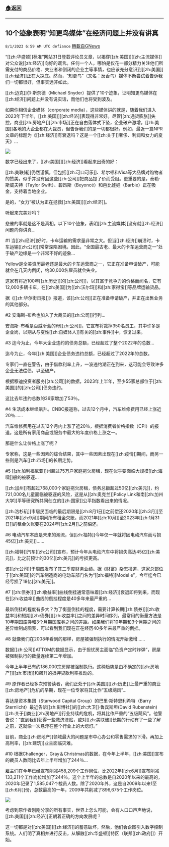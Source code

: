 ###  [:house:返回](README.md)
---


## 10个迹象表明“知更鸟媒体”在经济问题上并没有讲真
`8/1/2023 6:59 AM UTC defiance` [轉載自GNews](https://gnews.org/articles/1507962)

“[[zh:华盛顿]]标准”网站31日登载评论员文章，以揭穿[[zh:美国]][[zh:主流媒体]]对公众说[[zh:经济]]向好的谎言。任何一个人，哪怕是仅花一部分精力关注他们所需支付的商品价格、失业者和倒闭的企业主等事情，也应该充分意识到[[zh:美国]][[zh:经济]]正在大探底。然而，“知更鸟”（又名：反舌鸟）媒体不断尝试着告诉我们一切都很好，但事实远非如此。

[[zh:迈克]]尔·斯奈德（Michael Snyder）提供了10个迹象，证明知更鸟媒体在[[zh:经济]]问题上并没有说实话，而他们也将受到波及。

如果你相信企业媒体（corporate media），这些媒体讲的就是，随着我们进入2023年下半年，[[zh:美国]][[zh:经济]]表现得非常好。尽管[[zh:通货膨胀]]失控，商业[[zh:房地产]][[zh:市场]]正在自由落体式下坠，企业破产激增，[[zh:美国]]各地的大企业都在大裁员，但告诉我们的是一切都很好。例如，最近一篇NPR文章的标题为《[[zh:经济]]有衰退吗？这是一个[[zh:关于]]奢侈、利润和女力的夏天》...

![](https://ipfs.gnews.org/ipfs/QmdpJhU3YzCTtQzwfF7PkHHNw13bcwGB4mzZouk1zaTNFs?filename=what-recession-its-a-summer-of-splurging-profits-and-girl-v0-G9jyQzjDE2IopGV7rklvZWJdETS8ZuyvMQo9yIsntew.jpg)

数字已经出来了，[[zh:美国]][[zh:经济]]看起来出奇的好：

[[zh:美联储]]仍然谨慎，但包括[[zh:可口可乐]]、希尔顿和Visa等大品牌对购物者的赞美，似乎并没有因这些[[zh:公司]]把商品提了价而受阻。更重要的是，泰勒·斯威夫特（Taylor Swift）、碧昂斯（Beyoncé）和芭比娃娃（Barbie）正在吸金，支持着当地企业。

是的，“女力”被认为正在拯救[[zh:美国]][[zh:经济]]。

听起来完美对吗？

悲催的事就是这不是真相。以下10个迹象，表明[[zh:主流媒体]]没有就[[zh:经济]]问题向你讲真...

#1 当[[zh:经济]]好时，卡车运输的需求量非常之大。但当[[zh:经济]]崩溃时，卡车运输[[zh:公司]]常常深陷困境。因此，“全国最古老、最大的卡车运营商之一”处于破产边缘是一个非常不好的迹象...

Yellow是全美资历最老还是最大的卡车运营商之一，它正在准备申请破产，可能就会在几天内倒闭，约30,000名雇员就会失业。

这家有将近100年[[zh:历史]]的[[zh:公司]]，以其富于竞争力的价格而闻名，它有12,000多辆卡车，在[[zh:美国]]为[[zh:沃尔玛]]和[[zh:家得宝]]等品牌运输货品。

据《[[zh:华尔街日报]]》报道，该[[zh:公司]]正在准备申请破产，并正在出售业务的其他部分。

#2 安海斯-布希也加入了大裁员的[[zh:公司]]行列...

安海斯-布希是百威昕蓝的母[[zh:公司]]，它宣布将裁掉350名员工，其中许多是企业岗，以期从与变性[[zh:自媒体人]]有关的[[zh:事件]]中，恢复过来。

#3 迄今为止，今年大企业违约的债务总额，已经超过了整个2022年的总数...

迄今为止，今年[[zh:美国]]企业债务违约总额，已经超过了2022年的总数。

专家们一直在警告，由于借款利率上升，一波违约潮正在到来，这可能会导致许多企业无法偿债，以至破产。

根据穆迪投资者服务[[zh:公司]]的数据，2023年上半年，至少55家总部位于[[zh:美国]]的[[zh:公司]]债务违约。

这比去年违约总数的36家增加了53％。

#4 生活成本继续飙升。CNBC报道称，过去12个月中，汽车维修费用已经上涨近20％……

汽车维修费用在过去12个月内上涨了近20％，根据消费者价格指数（CPI）的报道。这是所有家用商品或服务中最大的年度价格上涨之一。

那是什么让价格上涨了呢？

专家称，这是一些因素的综合结果，其中一些因素出现在[[zh:疫情]]期间，而另一些则是汽车[[zh:市场]]的长期走势。

#5 [[zh:加利福尼亚]]州超过75万户家庭拖欠房租，现在似乎要面临大规模[[zh:海啸]]般的被驱逐...

[[zh:加州]]有超过768,000个家庭拖欠房租，债务总额超过50亿[[zh:美元]]，约721,000名儿童面临被驱逐的风险，这是从[[zh:奥克兰]]Policy Link和南[[zh:加州大学]]平等研究所共同创立的[[zh:国家]]公平指数看出来的情况。

[[zh:洛杉矶]]市居民面临的最后期限是[[zh:8月1日]]之前偿还2020年[[zh:3月]]至2021年[[zh:9月]]期间所有租金欠账，而2021年[[zh:10月]]至2023年[[zh:1月31日]]的租金欠账要在2024年[[zh:2月]]之前偿还。

#6 电动汽车本应是未来的潮流，但[[zh:福特]]今年仅一年就将因电动汽车而亏损45亿[[zh:美元]]……

[[zh:福特]]汽车[[zh:公司]]宣布，预计今年从电动汽车中将损失高达45亿[[zh:美元]]，比之前预计的30亿[[zh:美元]]的亏损更高。

该[[zh:公司]]于周四发布了其二季度财务业绩。据《财富》杂志报道，这家总部位于[[zh:美国]]的汽车制造商的电动车部门名为“[[zh:福特]]Model e”，今年迄今已经亏损了18亿[[zh:美元]]。

#7 [[zh:债券]][[zh:收益率]]曲线倒挂通常意味着[[zh:经济]]衰退即将到来，而现在[[zh:收益率]]曲线的倒挂程度是40多年来最严重的...

最新倒挂的程度有多大？为了衡量倒挂的程度，需要计算长期[[zh:债券]][[zh:收益率]]和短期[[zh:债券]][[zh:收益率]]之间的差异时间序列。最常用的衡量方法是10年期国库券和3个月期国库券之间的差距。如果我们将10年期和3个月期之间的差异绘制成图表，可以看到我们现在正在经历40多年来最严重的倒挂。

#8 就像我们在2008年看到的那样，房屋被强制执行的情况开始激增……

数据[[zh:公司]]ATTOM的数据显示，由于担忧房主面临“负资产定时炸弹”，房屋被强制执行的数量连续第二年增加。

今年上半年已有约186,000宗房屋被强制执行。这种趋势是由不确定的[[zh:房地产]][[zh:市场]]和飙升的抵押贷款利率推动的。

#9 原作者已经多次预警读者，我们正处于[[zh:美国]][[zh:历史]]上最严重的商业[[zh:房地产]]危机的早期，现在一位专家将其比作“五级飓风”...

喜达屋资本集团（Starwood Capital Group）的巴里·斯特恩利希特（Barry Sternlicht）最近告诉[[zh:彭博社]]的[[zh:大卫]]·鲁宾斯坦(David  Rubenstein)[[zh:关于]]商业[[zh:房地产]]行业持续的危机，将其比作严重的“五级飓风”。他警告说：“直到我们获得一些救济津贴，或对[[zh:美联储]]长期的行动有了一些了解之前，这就像一次悬浮在整个行业上的大熄灯。”

目前，商业[[zh:房地产]]领域最大的问题是市中心办公和零售需求的下滑。再加上高利率，[[zh:建筑]]业主面临灾难。

#10 根据Challenger，Gray＆Christmas的数据，在今年上半年，[[zh:美国]]宣布的裁员人数同比去年上半年增加了244％...

雇主们在今年已经宣布削减458,209个工作岗位，比2022年[[zh:6月]]宣布削减133,211个工作岗位增加了244％。这个上半年的总数是自2020年以来的最高的，2020年记录了1,585,047个裁员人数。除了2020年外，这是自2009年以来1至[[zh:6月]]份，总数最高的一年，2009年共削减了896,675个工作岗位。

![](https://ipfs.gnews.org/ipfs/QmY3vCYefr4BvnujaRZDg7GYcMYm6SNuiYhnkuyXyQ9LEX?filename=deal-layoff-banner.jpeg)

考虑到原作者刚刚分享的所有事实，世界上怎么可能，会有人口口声声地说，[[zh:美国]][[zh:经济]]正朝着正确的方向发展呢？

这一切都是对[[zh:美国]][[zh:经济]]的蓄意破坏，然后，他们会企图引入数字控制系统。人们明了真相并进行反击，从解散[[zh:华盛顿]]特区（联邦[[zh:政府]]）开始。
